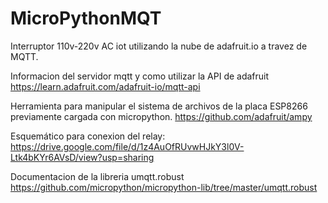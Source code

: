 # MicroPythonMQT
Interruptor 110v-220v AC iot utilizando la nube de adafruit.io a travez de MQTT.

Informacion del servidor mqtt y como utilizar la API de adafruit
https://learn.adafruit.com/adafruit-io/mqtt-api

Herramienta para manipular el sistema de archivos de la placa ESP8266 previamente cargada con micropython.
https://github.com/adafruit/ampy

Esquemático para conexion del relay: https://drive.google.com/file/d/1z4AuOfRUvwHJkY3l0V-Ltk4bKYr6AVsD/view?usp=sharing

Documentacion de la libreria umqtt.robust https://github.com/micropython/micropython-lib/tree/master/umqtt.robust


